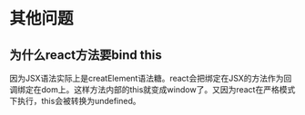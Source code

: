 # 其他问题

## 为什么react方法要bind this

因为JSX语法实际上是creatElement语法糖。react会把绑定在JSX的方法作为回调绑定在dom上。这样方法内部的this就变成window了。又因为react在严格模式下执行，this会被转换为undefined。